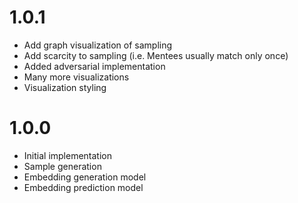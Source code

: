 # 1.0.1
- Add graph visualization of sampling
- Add scarcity to sampling (i.e. Mentees usually match only once)
- Added adversarial implementation
- Many more visualizations
- Visualization styling

# 1.0.0
- Initial implementation
- Sample generation
- Embedding generation model
- Embedding prediction model
